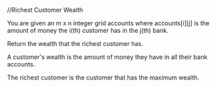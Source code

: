 //Richest Customer Wealth

You are given an m x n integer grid accounts where accounts[i][j] is the amount of money the i(th) customer has in the j(th) bank. 

Return the wealth that the richest customer has.

A customer's wealth is the amount of money they have in all their bank accounts. 

The richest customer is the customer that has the maximum wealth.
